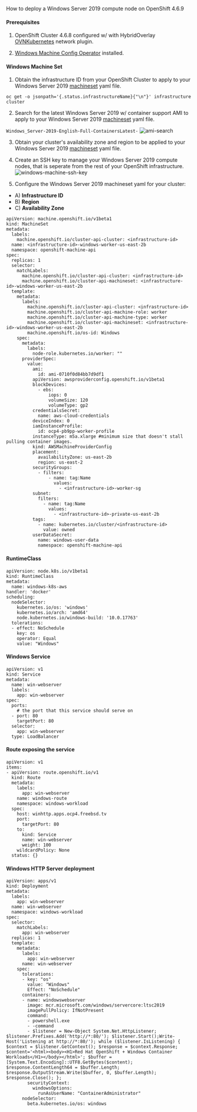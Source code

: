 How to deploy a Windows Server 2019 compute node on OpenShift 4.6.9

#### Prerequisites

1) OpenShift Cluster 4.6.8 configured w/ with HybridOverlay [OVNKubernetes](https://docs.openshift.com/container-platform/4.6/installing/installing_aws/installing-aws-network-customizations.html#configuring-hybrid-ovnkubernetes_installing-aws-network-customizations) network plugin. 

2) [Windows Machine Config Operator](https://docs.openshift.com/container-platform/4.6/windows_containers/enabling-windows-container-workloads.html#installing-wmco-using-web-console_enabling-windows-container-workloads) installed.

#### Windows Machine Set

1) Obtain the infrastructure ID from your OpenShift Cluster to apply to your Windows Server 2019 [machineset](https://github.com/salanisor/openshiftv4-windows-containers/blob/793b54fe278a4e38b8615bad70f24105b9e7609a/deployment/000-windows-server-machineset.yaml#L5-L6) yaml file.

```
oc get -o jsonpath='{.status.infrastructureName}{"\n"}' infrastructure cluster
```

2) Search for the latest Windows Server 2019 w/ container support AMI to apply to your Windows Server 2019 [machineset](https://github.com/salanisor/openshiftv4-windows-containers/blob/793b54fe278a4e38b8615bad70f24105b9e7609a/deployment/000-windows-server-machineset.yaml#L29) yaml file.

```Windows_Server-2019-English-Full-ContainersLatest-``` 
![ami-search](/images/ami-search.png)


3) Obtain your cluster's availability zone and region to be applied to your Windows Server 2019 [machineset](https://github.com/salanisor/openshiftv4-windows-containers/blob/793b54fe278a4e38b8615bad70f24105b9e7609a/deployment/000-windows-server-machineset.yaml#L44-L45) yaml file.

4) Create an SSH key to manage your Windows Server 2019 compute nodes, that is seperate from the rest of your OpenShift infrastructure.
![windows-machine-ssh-key](/images/ami-search.png)

5) Configure the Windows Server 2019 machineset yaml for your cluster: 
- A) **Infrastructure ID**
- B) **Region**
- C) **Availability Zone**

```
apiVersion: machine.openshift.io/v1beta1
kind: MachineSet
metadata:
  labels:
    machine.openshift.io/cluster-api-cluster: <infrastructure-id>
  name: <infrastructure-id>-windows-worker-us-east-2b
  namespace: openshift-machine-api
spec:
  replicas: 1
  selector:
    matchLabels:
      machine.openshift.io/cluster-api-cluster: <infrastructure-id>
      machine.openshift.io/cluster-api-machineset: <infrastructure-id>-windows-worker-us-east-2b
  template:
    metadata:
      labels:
        machine.openshift.io/cluster-api-cluster: <infrastructure-id>
        machine.openshift.io/cluster-api-machine-role: worker
        machine.openshift.io/cluster-api-machine-type: worker
        machine.openshift.io/cluster-api-machineset: <infrastructure-id>-windows-worker-us-east-2b
        machine.openshift.io/os-id: Windows 
    spec:
      metadata:
        labels:
          node-role.kubernetes.io/worker: "" 
      providerSpec:
        value:
          ami:
            id: ami-0710f0d84bb7d9df1
          apiVersion: awsproviderconfig.openshift.io/v1beta1
          blockDevices:
            - ebs:
                iops: 0
                volumeSize: 120
                volumeType: gp2
          credentialsSecret:
            name: aws-cloud-credentials
          deviceIndex: 0
          iamInstanceProfile:
            id: ocp4-pb9pp-worker-profile 
          instanceType: m5a.xlarge #minimum size that doesn't stall pulling container images.
          kind: AWSMachineProviderConfig
          placement:
            availabilityZone: us-east-2b
            region: us-east-2
          securityGroups:
            - filters:
                - name: tag:Name
                  values:
                    - <infrastructure-id>-worker-sg 
          subnet:
            filters:
              - name: tag:Name
                values:
                  - <infrastructure-id>-private-us-east-2b
          tags:
            - name: kubernetes.io/cluster/<infrastructure-id>
              value: owned
          userDataSecret:
            name: windows-user-data 
            namespace: openshift-machine-api
```

#### RuntimeClass

```
apiVersion: node.k8s.io/v1beta1
kind: RuntimeClass
metadata:
  name: windows-k8s-aws
handler: 'docker'
scheduling:
  nodeSelector: 
    kubernetes.io/os: 'windows'
    kubernetes.io/arch: 'amd64'
    node.kubernetes.io/windows-build: '10.0.17763'
  tolerations: 
  - effect: NoSchedule
    key: os
    operator: Equal
    value: "Windows"
```
    
#### Windows Service

```
apiVersion: v1
kind: Service
metadata:
  name: win-webserver
  labels:
    app: win-webserver
spec:
  ports:
    # the port that this service should serve on
  - port: 80
    targetPort: 80
  selector:
    app: win-webserver
  type: LoadBalancer
```
  
#### Route exposing the service
```
apiVersion: v1
items:
- apiVersion: route.openshift.io/v1
  kind: Route
  metadata:
    labels:
      app: win-webserver
    name: windows-route
    namespace: windows-workload
  spec:
    host: winhttp.apps.ocp4.freebsd.tv
    port:
      targetPort: 80
    to:
      kind: Service
      name: win-webserver
      weight: 100
    wildcardPolicy: None
  status: {}
```

#### Windows HTTP Server deployment

```
apiVersion: apps/v1
kind: Deployment
metadata:
  labels:
    app: win-webserver
  name: win-webserver
  namespace: windows-workload
spec:
  selector:
    matchLabels:
      app: win-webserver
  replicas: 1
  template:
    metadata:
      labels:
        app: win-webserver
      name: win-webserver
    spec:
      tolerations:
      - key: "os"
        value: "Windows"
        Effect: "NoSchedule"
      containers:
      - name: windowswebserver
        image: mcr.microsoft.com/windows/servercore:ltsc2019
        imagePullPolicy: IfNotPresent
        command:
        - powershell.exe
        - -command
        - $listener = New-Object System.Net.HttpListener; $listener.Prefixes.Add('http://*:80/'); $listener.Start();Write-Host('Listening at http://*:80/'); while ($listener.IsListening) { $context = $listener.GetContext(); $response = $context.Response; $content='<html><body><H1>Red Hat OpenShift + Windows Container Workloads</H1></body></html>'; $buffer = [System.Text.Encoding]::UTF8.GetBytes($content); $response.ContentLength64 = $buffer.Length; $response.OutputStream.Write($buffer, 0, $buffer.Length); $response.Close(); };
        securityContext:
          windowsOptions:
            runAsUserName: "ContainerAdministrator"
      nodeSelector:
        beta.kubernetes.io/os: windows
```
